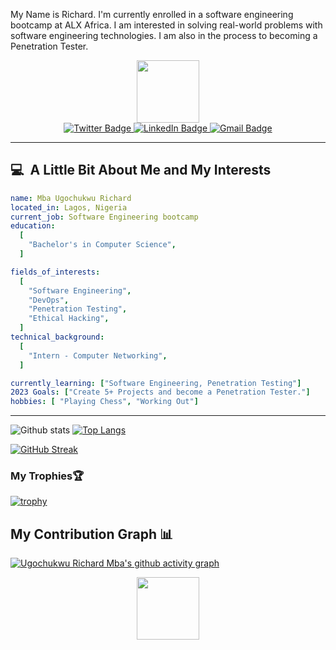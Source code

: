 My Name is Richard. I'm currently enrolled in a software engineering bootcamp at ALX Africa. I am interested in solving real-world problems with software engineering technologies. I am also in the process to becoming a Penetration Tester.
 
<div id="header" align="center">
  <img src="https://media.giphy.com/media/HwBlFQZFcAoUcPHZdX/giphy.gif" width="100"/>
</div>

<div id="badges" align="center">
  <a href="https://twitter.com/_RichardMba?t=RcJyjzEW_HJlrJcg8C4kWA&s=09">
    <img src="https://img.shields.io/badge/Twitter-blue?&logo=twitter&logoColor=highcontrast" alt="Twitter Badge"/>
  </a>
  <a href="https://www.linkedin.com/in/richard-mba/">
    <img src="https://img.shields.io/badge/LinkedIn-blue?&logo=linkedin&logoColor=highcontrast" alt="LinkedIn Badge"/>
  </a>
  <a href="https://mail.google.com/mail/u/0/#inbox/mbarichard18@gmail.com">
    <img src="https://img.shields.io/badge/Gmail-D14836?&logo=gmail&logoColor=white" alt="Gmail Badge"/>
  </a>
  
</div>
<img src="https://komarev.com/ghpvc/?username=Tilorich&style=compact-square&color=blue" align="center" alt=""/>

---

<h2> 💻  &nbsp;A Little Bit About Me and My Interests</h2>

```yaml
name: Mba Ugochukwu Richard
located_in: Lagos, Nigeria
current_job: Software Engineering bootcamp
education:
  [
    "Bachelor's in Computer Science",
  ]

fields_of_interests:
  [
    "Software Engineering",
    "DevOps",
    "Penetration Testing",
    "Ethical Hacking",
  ]
technical_background:
  [
    "Intern - Computer Networking",
  ]

currently_learning: ["Software Engineering, Penetration Testing"]
2023 Goals: ["Create 5+ Projects and become a Penetration Tester."]
hobbies: [ "Playing Chess", "Working Out"]
```

--- 
![Github stats](https://github-readme-stats.vercel.app/api?&username=Tilorich&repo=Tilorich&theme=highcontrast&show_icons=true&count_private=true)
[![Top Langs](https://github-readme-stats.vercel.app/api/top-langs/?username=Tilorich&langs_count=20&layout=compact&theme=vision-friendly-dark&count_private=true)](https://github.com/anuraghazra/github-readme-stats)



[![GitHub Streak](https://streak-stats.demolab.com/?user=Tilorich&theme=highcontrast)](https://git.io/streak-stats)

### My Trophies🏆 <!--My Trophies-->

[![trophy](https://github-profile-trophy.vercel.app/?username=Tilorich&theme=tokyonight&no-bg=false&no-frame=false&count_private=true)](https://github.com/Tilorich/Tilorich)

## My Contribution Graph :bar_chart:

[![Ugochukwu Richard Mba's github activity graph](https://github-readme-activity-graph.cyclic.app/graph?username=Tilorich&theme=chartreuse-dark)](https://github.com/ashutosh00710/github-readme-activity-graph)

<div id="header" align="center">
  <img src="https://media.giphy.com/media/HwBlFQZFcAoUcPHZdX/giphy.gif" width="100"/>
</div>
